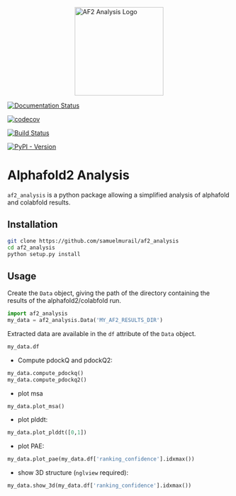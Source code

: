 <img src="https://raw.githubusercontent.com/samuelmurail/af2_analysis/master/docs/source/logo.jpeg" alt="AF2 Analysis Logo" width="200"
style="display: block; margin: auto;"/>

[![Documentation Status](https://readthedocs.org/projects/af2-analysis/badge/?version=latest)](https://af2-analysis.readthedocs.io/en/latest/?badge=latest)

[![codecov](https://codecov.io/gh/samuelmurail/af2_analysis/graph/badge.svg?token=WOJYQKKOP7)](https://codecov.io/gh/samuelmurail/af2_analysis)

[![Build Status](https://dev.azure.com/samuelmurailRPBS/af2_analysis/_apis/build/status%2Fsamuelmurail.af2_analysis?branchName=main)](https://dev.azure.com/samuelmurailRPBS/af2_analysis/_build/latest?definitionId=2&branchName=main)

[![PyPI - Version](https://img.shields.io/pypi/v/af2-analysis)](https://pypi.org/project/af2-analysis/)

# Alphafold2 Analysis

`af2_analysis` is a python package allowing a simplified analysis of alphafold and colabfold results.

## Installation

```bash
git clone https://github.com/samuelmurail/af2_analysis
cd af2_analysis
python setup.py install
```


## Usage

Create the `Data` object, giving the path of the directory containing the results of the alphafold2/colabfold run. 

```python
import af2_analysis
my_data = af2_analysis.Data('MY_AF2_RESULTS_DIR')
```

Extracted data are available in the `df` attribute of the `Data` object. 

```python
my_data.df
```

- Compute pdockQ and pdockQ2:

```python
my_data.compute_pdockq()
my_data.compute_pdockq2()
```

- plot msa

```python
my_data.plot_msa()
```

- plot plddt:

```python
my_data.plot_plddt([0,1])
```

- plot PAE:

```python
my_data.plot_pae(my_data.df['ranking_confidence'].idxmax())
```

- show 3D structure (`nglview` required):

```python
my_data.show_3d(my_data.df['ranking_confidence'].idxmax())
```

